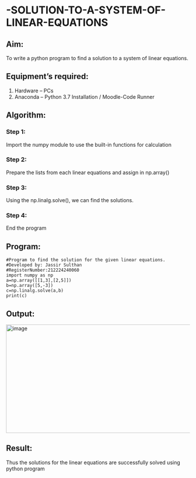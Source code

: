 # -SOLUTION-TO-A-SYSTEM-OF-LINEAR-EQUATIONS
## Aim:
To write a python program to find a solution to a system of linear equations.
## Equipment’s required:
1. 	Hardware – PCs
2. 	Anaconda – Python 3.7 Installation / Moodle-Code Runner
## Algorithm:
### Step 1: 
Import the numpy module to use the built-in functions for calculation
### Step 2: 
Prepare the lists from each linear equations and assign in np.array()
### Step 3: 
Using the np.linalg.solve(), we can find the solutions.
### Step 4: 
End the program
## Program:
```
#Program to find the solution for the given linear equations.
#Developed by: Jassir Sulthan
#RegisterNumber:212224240060
import numpy as np
a=np.array([[1,3],[2,5]])
b=np.array([5,-3])
c=np.linalg.solve(a,b)
print(c)
```

## Output:
<img width="1286" height="297" alt="image" src="https://github.com/user-attachments/assets/19da4adc-ab6c-4413-8f73-8a72b59d61df" />

## Result: 
Thus the solutions for the linear equations are successfully solved using python program

